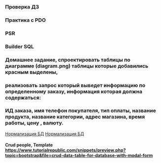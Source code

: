 ### Проверка ДЗ
### Практика с PDO
### PSR
### Builder SQL

### Домашнее задание, спроектировать таблицы по диаграмме (diagram.png) таблицы которые добавились красным выделены,
### реализовать запрос который выведет информацию по определенному заказу, информация которая должна содержаться: 
### ИД заказа, имя телефон покупателя, тип оплаты, название продукта, название категории, адрес магазина, время работы, цену , валюту.

[Нормализация БД](https://habr.com/ru/post/254773/)
[Нормализация БД](https://office-menu.ru/uroki-sql/51-normalizatsiya-bazy-dannykh)

#### Crud people, Template https://www.tutorialrepublic.com/snippets/preview.php?topic=bootstrap&file=crud-data-table-for-database-with-modal-form

